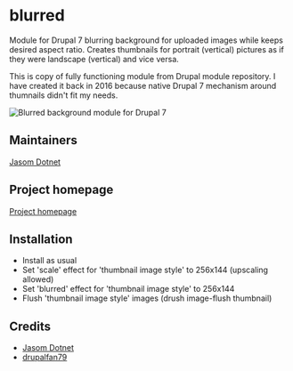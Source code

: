 # blurred
Module for Drupal 7 blurring background for uploaded images while keeps desired aspect ratio. Creates thumbnails for portrait (vertical) pictures as if they were landscape (vertical) and vice versa. 

This is copy of fully functioning module from Drupal module repository. I have created it back in 2016 because native Drupal 7 mechanism around thumnails didn't fit my needs.

![Blurred background module for Drupal 7](https://www.drupal.org/files/project-images/blurred.jpg)

## Maintainers
[Jasom Dotnet](https://www.drupal.org/user/290309)      

## Project homepage
[Project homepage](https://www.drupal.org/sandbox/jasom/2801585)

## Installation
* Install as usual
* Set 'scale' effect for 'thumbnail image style' to 256x144 (upscaling allowed)
* Set 'blurred' effect for 'thumbnail image style' to 256x144
* Flush 'thumbnail image style' images (drush image-flush thumbnail)
 
## Credits
* [Jasom Dotnet](https://www.drupal.org/user/290309)
* [drupalfan79](https://www.drupal.org/user/1189154)